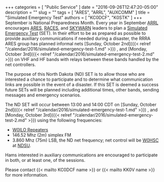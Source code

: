 +++
categories = [ "Public Service" ]
date = "2016-09-26T12:47:20-05:00"
description = ""
slug = ""
tags = [ "ARES", "ARRL", "AUXCOMM" ]
title = "Simulated Emergency Test"
authors = [ "KC0DCF", "K0STK" ]
+++
September is National Preparedness Month.  Every year in September 
[ARRL](http://arrl.org) encourages
[ARES](https://en.wikipedia.org/wiki/Amateur_Radio_Emergency_Service),
[RACES](https://en.wikipedia.org/wiki/Radio_Amateur_Civil_Emergency_Service),
and [SKYWARN](https://en.wikipedia.org/wiki/Skywarn)
leaders to plan a
[Simulated Emergency Test](https://en.wikipedia.org/wiki/Simulated_Emergency_Test)
(SET). In their effort to be as prepared as possible to provide auxiliary
communications if needed during a disaster, the RRRA ARES group has
planned informal nets
[Sunday, October 2nd]({{< relref "/calendar/2016/simulated-emergency-test-1.md" >}}) ,
and
[Monday, October 3rd]({{< relref "/calendar/2016/simulated-emergency-test-2.md" >}})
on VHF and HF bands with relays between these bands handled by the net
controllers.
<!--more-->
The purpose of this North Dakota (ND) SET is to allow those who are
interested a chance to participate and to determine what communication
links are possible in the event of a disaster. If this SET is deemed a
success future SETs will be planned including additional times, other
bands, sending messages and emergency scenarios.

The ND SET will occur between 13:00 and 14:00 CDT on
[Sunday, October 2nd]({{< relref "/calendar/2016/simulated-emergency-test-1.md" >}}) ,
and
[Monday, October 3rd]({{< relref "/calendar/2016/simulated-emergency-test-2.md" >}}) using the following frequencies:

* [W0ILO Repeaters](/radios/)
* 146.52 Mhz (2m) simplex FM
* 3.860 Mhz (75m) LSB, the ND net frequency; net control will be
[W0HSC](http://www.w0hsc.org/) at [NDSU](https://www.ndsu.edu/).

Hams interested in auxiliary communications are encouraged to participate in both, or at least one, of the sessions.

Please contact {{< mailto KC0DCF name >}} or {{< mailto KK0V name >}} for more information.

